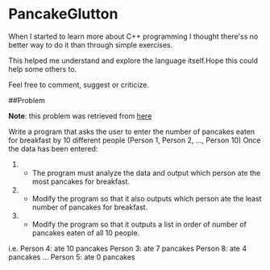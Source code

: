 # PancakeGlutton

When I started to learn more about C++ programming I thought there'ss no better way to do it than through simple exercises.

This helped me understand and explore the language itself.Hope this could help some others to. 

Feel free to comment, suggest or criticize.

##Problem

**Note**: this problem was retrieved from [here](http://www.cplusplus.com/forum/articles/12974/) 

Write a program that asks the user to enter the number of pancakes eaten for breakfast by 10 different people (Person 1, Person 2, ..., Person 10)
Once the data has been entered:

1. - The program must analyze the data and output which person ate the most pancakes for breakfast.

2. - Modify the program so that it also outputs which person ate the least number of pancakes for breakfast.

3. - Modify the program so that it outputs a list in order of number of pancakes eaten of all 10 people.

i.e.
Person 4: ate 10 pancakes
Person 3: ate 7 pancakes
Person 8: ate 4 pancakes
...
Person 5: ate 0 pancakes
